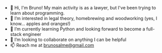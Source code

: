 - 👋 Hi, I'm Bruno! My main activity is as a lawyer, but I've been trying to learn about programming.
- 👀 I’m interested in legal theory, homebrewing and woodworking (yes, I know... apples and oranges!) 
- 🌱 I’m currently learning Python and looking forward to become a full-stack engineer
- 💞️ I’m looking to collaborate on anything I can be helpful
- 📫 Reach me at brunosalme@gmail.com

<!---
brunosalme/brunosalme is a ✨ special ✨ repository because its `README.md` (this file) appears on your GitHub profile.
You can click the Preview link to take a look at your changes.
--->
